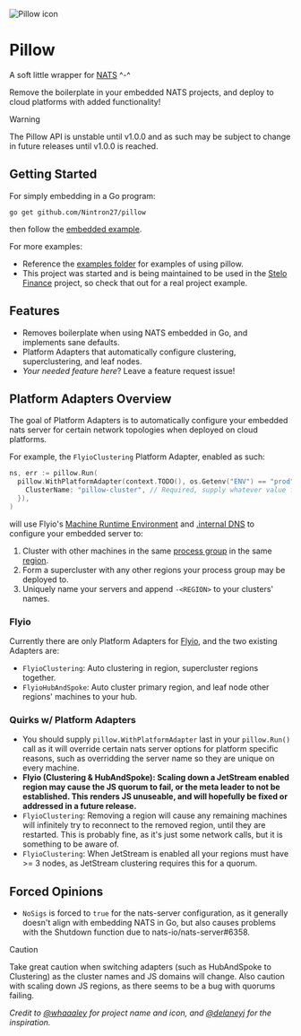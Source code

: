 ![Pillow icon](https://github.com/user-attachments/assets/7ed49aab-a998-4bef-80b4-230b6ad87690)

# Pillow
A soft little wrapper for [NATS](https://nats.io/) ^-^

Remove the boilerplate in your embedded NATS projects, and deploy to cloud platforms with added functionality!

> [!WARNING]
> The Pillow API is unstable until v1.0.0 and as such may be subject to change in future releases until v1.0.0 is reached.

## Getting Started
For simply embedding in a Go program:
```shell
go get github.com/Nintron27/pillow
```
then follow the [embedded example](./examples/embedded/embedded.go).

For more examples:
- Reference the [examples folder](./examples) for examples of using pillow.
- This project was started and is being maintained to be used in the [Stelo Finance](https://github.com/stelofinance/stelofinance) project, so check that out for a real project example. 

## Features
- Removes boilerplate when using NATS embedded in Go, and implements sane defaults.
- Platform Adapters that automatically configure clustering, superclustering, and leaf nodes.
- *Your needed feature here*? Leave a feature request issue!

## Platform Adapters Overview
The goal of Platform Adapters is to automatically configure your embedded nats server for certain network topologies when deployed on cloud platforms.

For example, the `FlyioClustering` Platform Adapter, enabled as such:
```go
ns, err := pillow.Run(
  pillow.WithPlatformAdapter(context.TODO(), os.Getenv("ENV") == "prod", &pillow.FlyioClustering{
    ClusterName: "pillow-cluster", // Required, supply whatever value floats your boat
  }),
)
```
will use Flyio's [Machine Runtime Environment](https://fly.io/docs/machines/runtime-environment/) and [.internal DNS](https://fly.io/docs/networking/private-networking/#fly-io-internal-dns) to configure your embedded server to:
1. Cluster with other machines in the same [process group](https://fly.io/docs/launch/processes/) in the same [region](https://fly.io/docs/reference/regions/#discovering-your-apps-region).
2. Form a supercluster with any other regions your process group may be deployed to.
3. Uniquely name your servers and append `-<REGION>` to your clusters' names.

### Flyio
Currently there are only Platform Adapters for [Flyio](https://fly.io/), and the two existing Adapters are:
- `FlyioClustering`: Auto clustering in region, supercluster regions together.
- `FlyioHubAndSpoke`: Auto cluster primary region, and leaf node other regions' machines to your hub.

### Quirks w/ Platform Adapters
- You should supply `pillow.WithPlatformAdapter` last in your `pillow.Run()` call as it will override certain nats server options for platform specific reasons, such as overridding the server name so they are unique on every machine.
- **Flyio (Clustering & HubAndSpoke): Scaling down a JetStream enabled region may cause the JS quorum to fail, or the meta leader to not be established. This renders JS unuseable, and will hopefully be fixed or addressed in a future release.**
- `FlyioClustering`: Removing a region will cause any remaining machines will infinitely try to reconnect to the removed region, until they are restarted. This is probably fine, as it's just some network calls, but it is something to be aware of.
- `FlyioClustering`: When JetStream is enabled all your regions must have >= 3 nodes, as JetStream clustering requires this for a quorum.

## Forced Opinions
- `NoSigs` is forced to `true` for the nats-server configuration, as it generally doesn't align with embedding NATS in Go, but also causes problems with the Shutdown function due to nats-io/nats-server#6358.

> [!CAUTION]
> Take great caution when switching adapters (such as HubAndSpoke to Clustering) as the cluster names and JS domains will change.
> Also caution with scaling down JS regions, as there seems to be a bug with quorums failing.

*Credit to [@whaaaley](https://github.com/whaaaley) for project name and icon, and [@delaneyj](https://github.com/delaneyj) for the inspiration.*
